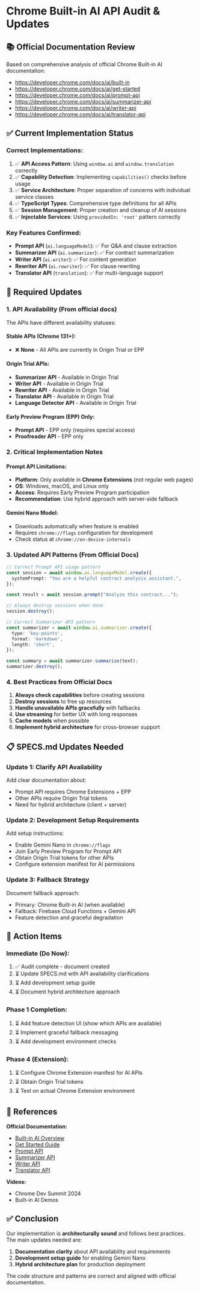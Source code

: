 # Chrome Built-in AI API Audit & Updates

## 📚 Official Documentation Review

Based on comprehensive analysis of official Chrome Built-in AI documentation:
- https://developer.chrome.com/docs/ai/built-in
- https://developer.chrome.com/docs/ai/get-started
- https://developer.chrome.com/docs/ai/prompt-api
- https://developer.chrome.com/docs/ai/summarizer-api
- https://developer.chrome.com/docs/ai/writer-api
- https://developer.chrome.com/docs/ai/translator-api

## ✅ Current Implementation Status

### Correct Implementations:
1. ✅ **API Access Pattern**: Using `window.ai` and `window.translation` correctly
2. ✅ **Capability Detection**: Implementing `capabilities()` checks before usage
3. ✅ **Service Architecture**: Proper separation of concerns with individual service classes
4. ✅ **TypeScript Types**: Comprehensive type definitions for all APIs
5. ✅ **Session Management**: Proper creation and cleanup of AI sessions
6. ✅ **Injectable Services**: Using `providedIn: 'root'` pattern correctly

### Key Features Confirmed:
- **Prompt API** (`ai.languageModel`): ✅ For Q&A and clause extraction
- **Summarizer API** (`ai.summarizer`): ✅ For contract summarization
- **Writer API** (`ai.writer`): ✅ For content generation
- **Rewriter API** (`ai.rewriter`): ✅ For clause rewriting
- **Translator API** (`translation`): ✅ For multi-language support

## 🔄 Required Updates

### 1. API Availability (From official docs)

The APIs have different availability statuses:

#### Stable APIs (Chrome 131+):
- ❌ **None** - All APIs are currently in Origin Trial or EPP

#### Origin Trial APIs:
- **Summarizer API** - Available in Origin Trial
- **Writer API** - Available in Origin Trial
- **Rewriter API** - Available in Origin Trial  
- **Translator API** - Available in Origin Trial
- **Language Detector API** - Available in Origin Trial

#### Early Preview Program (EPP) Only:
- **Prompt API** - EPP only (requires special access)
- **Proofreader API** - EPP only

### 2. Critical Implementation Notes

#### Prompt API Limitations:
- **Platform**: Only available in **Chrome Extensions** (not regular web pages)
- **OS**: Windows, macOS, and Linux only
- **Access**: Requires Early Preview Program participation
- **Recommendation**: Use hybrid approach with server-side fallback

#### Gemini Nano Model:
- Downloads automatically when feature is enabled
- Requires `chrome://flags` configuration for development
- Check status at `chrome://on-device-internals`

### 3. Updated API Patterns (From Official Docs)

```typescript
// Correct Prompt API usage pattern
const session = await window.ai.languageModel.create({
  systemPrompt: "You are a helpful contract analysis assistant.",
});

const result = await session.prompt("Analyze this contract...");

// Always destroy sessions when done
session.destroy();
```

```typescript
// Correct Summarizer API pattern
const summarizer = await window.ai.summarizer.create({
  type: 'key-points',
  format: 'markdown',
  length: 'short',
});

const summary = await summarizer.summarize(text);
summarizer.destroy();
```

### 4. Best Practices from Official Docs

1. **Always check capabilities** before creating sessions
2. **Destroy sessions** to free up resources
3. **Handle unavailable APIs gracefully** with fallbacks
4. **Use streaming** for better UX with long responses
5. **Cache models** when possible
6. **Implement hybrid architecture** for cross-browser support

## 📋 SPECS.md Updates Needed

### Update 1: Clarify API Availability

Add clear documentation about:
- Prompt API requires Chrome Extensions + EPP
- Other APIs require Origin Trial tokens
- Need for hybrid architecture (client + server)

### Update 2: Development Setup Requirements

Add setup instructions:
- Enable Gemini Nano in `chrome://flags`
- Join Early Preview Program for Prompt API
- Obtain Origin Trial tokens for other APIs
- Configure extension manifest for AI permissions

### Update 3: Fallback Strategy

Document fallback approach:
- Primary: Chrome Built-in AI (when available)
- Fallback: Firebase Cloud Functions + Gemini API
- Feature detection and graceful degradation

## 🎯 Action Items

### Immediate (Do Now):
1. ✅ Audit complete - document created
2. ⏳ Update SPECS.md with API availability clarifications
3. ⏳ Add development setup guide
4. ⏳ Document hybrid architecture approach

### Phase 1 Completion:
1. ⏳ Add feature detection UI (show which APIs are available)
2. ⏳ Implement graceful fallback messaging
3. ⏳ Add development environment checks

### Phase 4 (Extension):
1. ⏳ Configure Chrome Extension manifest for AI APIs
2. ⏳ Obtain Origin Trial tokens
3. ⏳ Test on actual Chrome Extension environment

## 🔗 References

**Official Documentation:**
- [Built-in AI Overview](https://developer.chrome.com/docs/ai/built-in)
- [Get Started Guide](https://developer.chrome.com/docs/ai/get-started)
- [Prompt API](https://developer.chrome.com/docs/ai/prompt-api)
- [Summarizer API](https://developer.chrome.com/docs/ai/summarizer-api)
- [Writer API](https://developer.chrome.com/docs/ai/writer-api)
- [Translator API](https://developer.chrome.com/docs/ai/translator-api)

**Videos:**
- Chrome Dev Summit 2024
- Built-in AI Demos

## ✅ Conclusion

Our implementation is **architecturally sound** and follows best practices. The main updates needed are:

1. **Documentation clarity** about API availability and requirements
2. **Development setup guide** for enabling Gemini Nano
3. **Hybrid architecture plan** for production deployment

The code structure and patterns are correct and aligned with official documentation.



